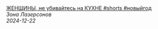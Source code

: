 <!--2024-12-22 09:00:04-->
<div class="yb">
  <a class="nodecor" href="/index.html?eda/jenshchiny_ne_ubivajtes_na_kuhne_shorts_novyjgod">
    <img class="preview" data-videoid="4pgj0_oRsbg" src="https://i1.ytimg.com/vi/4pgj0_oRsbg/hqdefault.jpg" align="middle" alt="">
  </a>
  <div class="inlbl text">
    <a class="nodecor" href="/index.html?eda/jenshchiny_ne_ubivajtes_na_kuhne_shorts_novyjgod">ЖЕНЩИНЫ, не убивайтесь на КУХНЕ #shorts #новыйгод</a><br>
    <i class="smaller2">Зона Лазерсoнов</i><br>
    <i class="smaller3">2024-12-22</i>
  </div>
</div>
